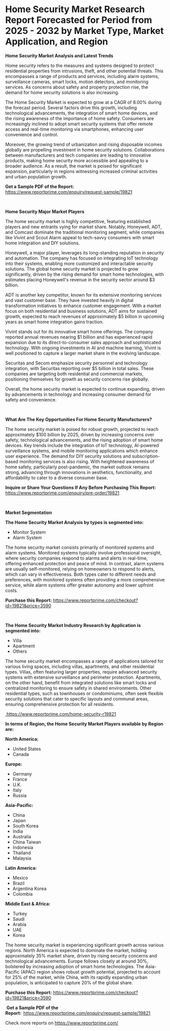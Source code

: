 <p><h1>Home Security Market Research Report Forecasted for Period from 2025 -  2032 by Market Type, Market Application, and Region</h1></p><p><strong>Home Security Market Analysis and Latest Trends</strong></p>
<p><p>Home security refers to the measures and systems designed to protect residential properties from intrusions, theft, and other potential threats. This encompasses a range of products and services, including alarm systems, surveillance cameras, smart locks, motion detectors, and monitoring services. As concerns about safety and property protection rise, the demand for home security solutions is also increasing.</p><p>The Home Security Market is expected to grow at a CAGR of 8.00% during the forecast period. Several factors drive this growth, including technological advancements, the integration of smart home devices, and the rising awareness of the importance of home safety. Consumers are increasingly inclined to adopt smart security systems that offer remote access and real-time monitoring via smartphones, enhancing user convenience and control.</p><p>Moreover, the growing trend of urbanization and rising disposable incomes globally are propelling investment in home security solutions. Collaborations between manufacturers and tech companies are leading to innovative products, making home security more accessible and appealing to a broader audience. As a result, the market is poised for significant expansion, particularly in regions witnessing increased criminal activities and urban population growth.</p></p>
<p><strong>Get a Sample PDF of the Report:&nbsp;</strong> <a href="https://www.reportprime.com/enquiry/request-sample/19821?utm_campaign=3289&utm_medium=2&utm_source=Github&utm_content=ia&utm_term=20032025&utm_id=home-security">https://www.reportprime.com/enquiry/request-sample/19821</a></p>
<p>&nbsp;</p>
<p><strong>Home Security Major Market Players</strong></p>
<p><p>The home security market is highly competitive, featuring established players and new entrants vying for market share. Notably, Honeywell, ADT, and Comcast dominate the traditional monitoring segment, while companies like Vivint and Scout Alarm appeal to tech-savvy consumers with smart home integration and DIY solutions.</p><p>Honeywell, a major player, leverages its long-standing reputation in security and automation. The company has focused on integrating IoT technology into their systems, enabling more customized and interactable security solutions. The global home security market is projected to grow significantly, driven by the rising demand for smart home technologies, with estimates placing Honeywell's revenue in the security sector around $3 billion.</p><p>ADT is another key competitor, known for its extensive monitoring services and vast customer base. They have invested heavily in digital transformation initiatives to enhance customer engagement. With a market focus on both residential and business solutions, ADT aims for sustained growth, expected to reach revenues of approximately $5 billion in upcoming years as smart home integration gains traction.</p><p>Vivint stands out for its innovative smart home offerings. The company reported annual revenues nearing $1 billion and has experienced rapid expansion due to its direct-to-consumer sales approach and sophisticated technology. With ongoing investments in AI and machine learning, Vivint is well positioned to capture a larger market share in the evolving landscape.</p><p>Securitas and Secom emphasize security personnel and technology integration, with Securitas reporting over $5 billion in total sales. These companies are targeting both residential and commercial markets, positioning themselves for growth as security concerns rise globally.</p><p>Overall, the home security market is expected to continue expanding, driven by advancements in technology and increasing consumer demand for safety and convenience.</p></p>
<p>&nbsp;</p>
<p><strong>What Are The Key Opportunities For Home Security Manufacturers?</strong></p>
<p><p>The home security market is poised for robust growth, projected to reach approximately $100 billion by 2025, driven by increasing concerns over safety, technological advancements, and the rising adoption of smart home devices. Key trends include the integration of IoT technology, AI-powered surveillance systems, and mobile monitoring applications which enhance user experience. The demand for DIY security solutions and subscription-based monitoring services is also rising. With heightened awareness of home safety, particularly post-pandemic, the market outlook remains strong, advancing through innovations in aesthetics, functionality, and affordability to cater to a diverse consumer base.</p></p>
<p><strong>Inquire or Share Your Questions If Any Before Purchasing This Report:</strong> <a href="https://www.reportprime.com/enquiry/pre-order/19821?utm_campaign=3289&utm_medium=2&utm_source=Github&utm_content=ia&utm_term=20032025&utm_id=home-security">https://www.reportprime.com/enquiry/pre-order/19821</a></p>
<p>&nbsp;</p>
<p><strong>Market Segmentation</strong></p>
<p><strong>The Home Security Market Analysis by types is segmented into:</strong></p>
<p><ul><li>Monitor System</li><li>Alarm System</li></ul></p>
<p><p>The home security market consists primarily of monitored systems and alarm systems. Monitored systems typically involve professional oversight, where security companies respond to alarms and alerts in real-time, offering enhanced protection and peace of mind. In contrast, alarm systems are usually self-monitored, relying on homeowners to respond to alerts, which can vary in effectiveness. Both types cater to different needs and preferences, with monitored systems often providing a more comprehensive service, while alarm systems offer greater autonomy and lower upfront costs.</p></p>
<p><strong>Purchase this Report:&nbsp;</strong><a href="https://www.reportprime.com/checkout?id=19821&price=3590&utm_campaign=3289&utm_medium=2&utm_source=Github&utm_content=ia&utm_term=20032025&utm_id=home-security">https://www.reportprime.com/checkout?id=19821&price=3590</a></p>
<p>&nbsp;</p>
<p><strong>The Home Security Market Industry Research by Application is segmented into:</strong></p>
<p><ul><li>Villa</li><li>Apartment</li><li>Others</li></ul></p>
<p><p>The home security market encompasses a range of applications tailored for various living spaces, including villas, apartments, and other residential types. Villas, often featuring larger properties, require advanced security systems with extensive surveillance and perimeter protection. Apartments, on the other hand, benefit from integrated solutions like smart locks and centralized monitoring to ensure safety in shared environments. Other residential types, such as townhouses or condominiums, often seek flexible security solutions that cater to specific layouts and communal areas, ensuring comprehensive protection for all residents.</p></p>
<p><a href="https://www.reportprime.com/home-security-r19821?utm_campaign=3289&utm_medium=2&utm_source=Github&utm_content=ia&utm_term=20032025&utm_id=home-security">&nbsp;https://www.reportprime.com/home-security-r19821</a></p>
<p><strong>In terms of Region, the Home Security Market Players available by Region are:</strong></p>
<p>
    <p> <strong> North America: </strong>
        <ul>
            <li>United States</li>
            <li>Canada</li>
        </ul>
        </p> 
    <p> <strong> Europe: </strong>
        <ul>
            <li>Germany</li>
            <li>France</li>
            <li>U.K.</li>
            <li>Italy</li>
            <li>Russia</li>
        </ul>
        </p> 
    <p> <strong> Asia-Pacific: </strong>
        <ul>
            <li>China</li>
            <li>Japan</li>
            <li>South Korea</li>
            <li>India</li>
            <li>Australia</li>
            <li>China Taiwan</li>
            <li>Indonesia</li>
            <li>Thailand</li>
            <li>Malaysia</li>
        </ul>
        </p> 
    <p> <strong> Latin America: </strong>
        <ul>
            <li>Mexico</li>
            <li>Brazil</li>
            <li>Argentina Korea</li>
            <li>Colombia</li>
        </ul>
        </p> 
    <p> <strong> Middle East & Africa: </strong>
        <ul>
            <li>Turkey</li>
            <li>Saudi</li>
            <li>Arabia</li>
            <li>UAE</li>
            <li>Korea</li>
        </ul>
    </p>
    </p>
<p><p>The home security market is experiencing significant growth across various regions. North America is expected to dominate the market, holding approximately 35% market share, driven by rising security concerns and technological advancements. Europe follows closely at around 30%, bolstered by increasing adoption of smart home technologies. The Asia-Pacific (APAC) region shows robust growth potential, projected to account for 25% of the market, while China, with its rapidly expanding urban population, is anticipated to capture 20% of the global share.</p></p>
<p><strong>Purchase this Report: </strong><a href="https://www.reportprime.com/checkout?id=19821&price=3590&utm_campaign=3289&utm_medium=2&utm_source=Github&utm_content=ia&utm_term=20032025&utm_id=home-security">https://www.reportprime.com/checkout?id=19821&price=3590</a></p>
<p>&nbsp;<strong>Get a Sample PDF of the Report:&nbsp;&nbsp;</strong><a href="https://www.reportprime.com/enquiry/request-sample/19821?utm_campaign=3289&utm_medium=2&utm_source=Github&utm_content=ia&utm_term=20032025&utm_id=home-security">https://www.reportprime.com/enquiry/request-sample/19821</a></p>
<p><strong></strong></p>
<p>Check more reports on <a href="https://www.reportprime.com/?utm_campaign=3289&utm_medium=2&utm_source=Github&utm_content=ia&utm_term=20032025&utm_id=home-security">https://www.reportprime.com/</a></p>